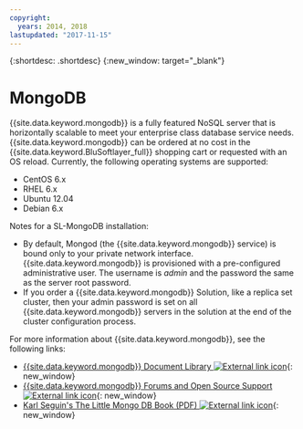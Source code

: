 ```yaml
---
copyright:
  years: 2014, 2018
lastupdated: "2017-11-15"
---
```


{:shortdesc: .shortdesc}
{:new_window: target="_blank"}

# MongoDB

{{site.data.keyword.mongodb}} is a fully featured NoSQL server that is horizontally scalable to meet your enterprise class database service needs. {{site.data.keyword.mongodb}} can be ordered at no cost in the {{site.data.keyword.BluSoftlayer_full}} shopping cart or requested with an OS reload. Currently, the following operating systems are supported:

* CentOS 6.x
* RHEL 6.x
* Ubuntu 12.04
* Debian 6.x

Notes for a SL-MongoDB installation:

* By default, Mongod (the {{site.data.keyword.mongodb}} service) is bound only to your private network interface. {{site.data.keyword.mongodb}} is provisioned with a pre-configured administrative user. The username is _admin_ and the password the same as the server root password.
* If you order a {{site.data.keyword.mongodb}} Solution, like a replica set cluster, then your admin password is set on all {{site.data.keyword.mongodb}} servers in the solution at the end of the cluster configuration process.

For more information about {{site.data.keyword.mongodb}}, see the following links: 

* [{{site.data.keyword.mongodb}} Document Library ![External link icon](../../icons/launch-glyph.svg "External link icon")](http://www.mongodb.org/display/DOCS/Home){: new_window}
* [{{site.data.keyword.mongodb}} Forums and Open Source Support ![External link icon](../../icons/launch-glyph.svg "External link icon")](https://groups.google.com/forum/?fromgroups#!forum/mongodb-user){: new_window}
* [Karl Seguin's The Little Mongo DB Book (PDF) ![External link icon](../../icons/launch-glyph.svg "External link icon")](http://openmymind.net/mongodb.pdf){: new_window}
